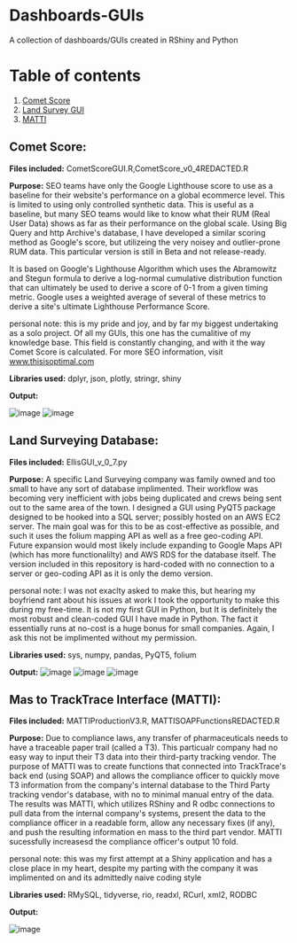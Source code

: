 # Dashboards-GUIs
A collection of dashboards/GUIs created in RShiny and Python


# Table of contents
1. [Comet Score](#cometScore)
2. [Land Survey GUI](#ellisGUI)
4. [MATTI](#matti)



## **Comet Score:**<a name="cometScore"></a>

**Files included:** CometScoreGUI.R,CometScore_v0_4REDACTED.R

**Purpose:** SEO teams have only the Google Lighthouse score to use as a baseline for their website's performance on a global ecommerce level. This is limited to using only controlled synthetic data. This is useful as a baseline, but many SEO teams would like to know what their RUM (Real User Data) shows as far as their performance on the global scale. Using Big Query and http Archive's database, I have developed a similar scoring method as Google's score, but utilizeing the very noisey and outlier-prone RUM data. This particular version is still in Beta and not release-ready.

It is based on Google's Lighthouse Algorithm which uses the Abramowitz and Stegun formula to derive a log-normal cumulative distribution function that can ultimately be used to derive a score of 0-1 from a given timing metric. Google uses a weighted average of several of these metrics to derive a site's ultimate Lighthouse Performance Score.

personal note: this is my pride and joy, and by far my biggest undertaking as a solo project. Of all my GUIs, this one has the cumalitive of my knowledge base. This field is constantly changing, and with it the way Comet Score is calculated. For more SEO information, visit www.thisisoptimal.com


**Libraries used:** dplyr, json, plotly, stringr, shiny

**Output:**

![image](https://github.com/PlaidDragon/Dashboards-GUIs/assets/135033377/0bf2a43f-0d05-455d-834a-1b300597116b)
![image](https://github.com/PlaidDragon/Dashboards-GUIs/assets/135033377/1fa0e109-9b84-48fc-8b58-fefe29eab06a)


## **Land Surveying Database:**<a name="ellisGUI"></a>

**Files included:** EllisGUI_v_0_7.py

**Purpose:** A specific Land Surveying company was family owned and too small to have any sort of database implimented. Their workflow was becoming very inefficient with jobs being duplicated and crews being sent out to the same area of the town. I designed a GUI using PyQT5 package designed to be hooked into a SQL server; possibly hosted on an AWS EC2 server. The main goal was for this to be as cost-effective as possible, and such it uses the folium mapping API as well as a free geo-coding API. Future expansion would most likely include expanding to Google Maps API (which has more functionalilty) and AWS RDS for the database itself. The version included in this repository is hard-coded with no connection to a server or geo-coding API as it is only the demo version.


personal note: I was not exaclty asked to make this, but hearing my boyfriend rant about his issues at work I took the opportunity to make this during my free-time. It is not my first GUI in Python, but It is definitely the most robust and clean-coded GUI I have made in Python. The fact it essentially runs at no-cost is a huge bonus for small companies. Again, I ask this not be implimented without my permission.


**Libraries used:** sys, numpy, pandas, PyQT5, folium

**Output:**
![image](https://github.com/PlaidDragon/Dashboards-GUIs/assets/135033377/ffc29772-0ae4-4aad-be0f-d1870514fb87)
![image](https://github.com/PlaidDragon/Dashboards-GUIs/assets/135033377/835195b8-3b7b-42cf-864d-77838608e5c8)
![image](https://github.com/PlaidDragon/Dashboards-GUIs/assets/135033377/11c41bd9-fd69-48d8-8a1b-fe6c51d218cf)





## **Mas to TrackTrace Interface (MATTI):**<a name="matti"></a>

**Files included:** MATTIProductionV3.R, MATTISOAPFunctionsREDACTED.R

**Purpose:** Due to compliance laws, any transfer of pharmaceuticals needs to have a traceable paper trail (called a T3). This particualr company had no easy way to input their T3 data into their third-party tracking vendor. The purpose of MATTI was to create functions that connected into TrackTrace's back end (using SOAP) and allows the compliance officer to quickly move T3 information from the company's internal database to the Third Party tracking vendor's database, with no to minimal manual entry of the data. The results was MATTI, which utilizes RShiny and R odbc connections to pull data from the internal company's systems, present the data to the compliance officer in a readable form, allow any necessary fixes (if any), and push the resulting information en mass to the third part vendor. MATTI sucessfully increasesd the compliance officer's output 10 fold.

personal note: this was my first attempt at a Shiny application and has a close place in my heart, despite my parting with the company it was implimented on and its admittedly naive coding style


**Libraries used:** RMySQL, tidyverse, rio, readxl, RCurl, xml2, RODBC

**Output:**

![image](https://github.com/PlaidDragon/Dashboards-GUIs/assets/135033377/4be69b6f-9a71-4dd6-8a8b-c8666e919535)
